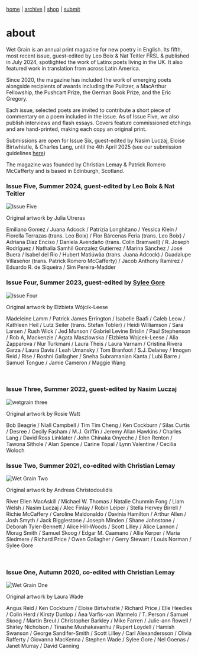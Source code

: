[home](index.md) | [archive](archive.md) | [shop](shop.md)  |  [submit](submit.md)

# about 

Wet Grain is an annual print magazine for new poetry in English. Its fifth, most recent issue, guest-edited by Leo Boix & Nat Teitler FRSL & published in July 2024, spotlighted the work of Latinx poets living in the UK. It also featured work in translation from across Latin America.

Since 2020, the magazine has included the work of emerging poets alongside recipients of awards including the Pulitzer, a MacArthur Fellowship, the Pushcart Prize, the German Book Prize, and the Eric Gregory. 

Each issue, selected poets are invited to contribute a short piece of commentary on a poem included in the issue. As of Issue Five, we also publish interviews and flash essays. Covers feature commissioned etchings and are hand-printed, making each copy an original print. 

Submissions are open for Issue Six, guest-edited by Nasim Luczaj, Eloise Birtwhistle, & Charles Lang, until the 4th April 2025 (see our submission guidelines [here](submit.md))

The magazine was founded by Christian Lemay & Patrick Romero McCafferty and is based in Edinburgh, Scotland.


### Issue Five, Summer 2024, guest-edited by Leo Boix & Nat Teitler

![Issue Five](wetgrainfive.jpeg)

Original artwork by Julia Utreras

Emiliano Gomez / Juana Adcock / Patrizia Longhitano / Yessica Klein / Fiorella Terrazas (trans. Leo Boix) / Flor Bárcenas Feria (trans. Leo Boix) / Adriana Díaz Enciso / Daniela Avendaño (trans. Colin Bramwell) / R. Joseph Rodríguez / Nathalia Samhil Gonzalez Gutierrez / Marina Sánchez / José Buera / Isabel del Rio / Hubert Matiúwàa (trans. Juana Adcock) / Guadalupe Villaseñor (trans. Patrick Romero McCafferty) / Jacob Anthony Ramírez / Eduardo R. de Siqueira / Sim Pereira-Madder



### Issue Four, Summer 2023, guest-edited by [Sylee Gore](https://syleegore.com/)

![Issue Four](wetgrainfour.jpeg)

Original artwork by Elżbieta Wójcik-Leese

Madeleine Lamm / Patrick James Errington / Isabelle Baafi / Caleb Leow / Kathleen Heil / Lutz Seiler (trans. Stefan Tobler) / Heidi Williamson / Sara Larsen / Rush Wick / Jed Munson / Gabriel Levine Brislin / Paul Stephenson / Rob A, Mackenzie / Agata  Maszlowska / Elzbieta Wojcek-Leese / Alia Zapparova / Nur Turkmani / Laura Theis / Laura Varnam / Cristina Rivera Garza / Laura Davis / Leah Umansky / Tom Branfoot / S.J. Delaney / Imogen Reid / Rise / Roshni Gallagher / Sneha Subramanian Kanta / Lubi Barre / Samuel Tongue / Jamie Cameron / Maggie Wang 

​
### Issue Three, Summer 2022, guest-edited by Nasim Luczaj

![wetgrain three](wetgrainthree.jpeg)
 
Original artwork by Rosie Watt

Bob Beagrie / Niall Campbell / Tim Tim Cheng / Ken Cockburn / Silas Curtis / Desree / Cecily Fasham / M.J. Griffin / Jeremy Allan Hawkins / Charles Lang / David Ross Linklater / John Chinaka Onyeche / Ellen Renton / Tawona Sithole / Alan Spence / Carine Topal / Lynn Valentine / Cecilia Woloch


### Issue Two, Summer 2021, co-edited with Christian Lemay

![Wet Grain Two](wetgraintwo.jpeg)

Original artwork by Andreas Christodoulidis

River Ellen MacAskill / Michael W. Thomas / Natalie Chunmin Fong / Liam Welsh / Nasim Luczaj / Alec Finlay / Robin Leiper / Stella Hervey Birrell / Richie McCaffery / Caroline Maldonaldo / Davinia Hamilton / Arthur Allen / Josh Smyth / Jack Bigglestone / Joseph Minden / Shane Johnstone / Deborah Tyler-Bennett / Alice Hill-Woods / Scott Lilley / Alice Lannon / Morag Smith / Samuel Skoog / Edgar M. Caamano / Allie Kerper / Maria Sledmere / Richard Price / Owen Gallagher / Gerry Stewart / Louis Norman / Sylee Gore

​
### Issue One, Autumn 2020, co-edited with Christian Lemay 

![Wet Grain One](7F3EE655-B193-45E7-9DE5-E31BE1D01B93.jpeg)

Original artwork by Laura Wade
 
Angus Reid / Ken Cockburn / Eloise Birtwhistle / Richard Price / Elle Heedles / Colin Herd / Kirsty Dunlop / Aea Varfis-van Warmelo / T. Person / Samuel Skoog / Martin Breul / Christopher Barkley / Mike Farren / Julie-ann Rowell / Shirley Nicholson / Tinashe Mushakavanhu / Rupert Loydell / Hamish Swanson / George Sandifer-Smith / Scott Lilley / Carl Alexandersson / Olivia Rafferty / Giovanna MacKenna / Stephen Wade / Sylee Gore / Nel Goenas / Janet Murray / David Canning

​

